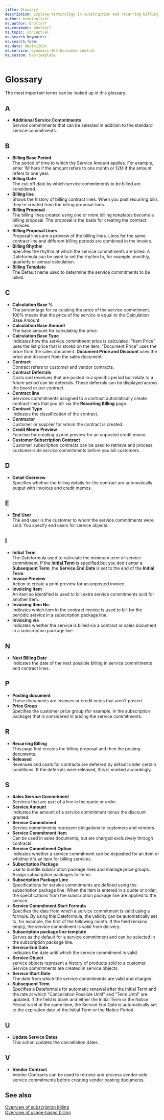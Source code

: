 ```yaml
---
title: Glossary 
description: Explore terminology in subscription and recurring billing.
author: brentholtorf
ms.author: bholtorf
ms.reviewer: bholtorf
ms.topic: conceptual
ms.search.keywords: 
ms.search.form: 
ms.date: 08/14/2024
ms.service: dynamics-365-business-central
ms.custom: bap-template
---
```


# Glossary

The most important terms can be looked up in this glossary.

## A

* **Additional Service Commitments** <br/> Service commitments that can be selected in addition to the standard service commitments.

## B

* **Billing Base Period** <br/> The period of time to which the Service Amount applies. For example, enter 1M here if the amount refers to one month or 12M if the amount refers to one year.
* **Billing Date** <br/> The cut-off date by which service commitments to be billed are considered.
* **Billing line** <br/> Shows the history of billing contract lines. When you post recurring bills, they're created from the billing proposal lines.
* **Billing Proposal** <br/> The billing lines created using one or more billing templates become a billing proposal. The proposal is the basis for creating the contract invoices.
* **Billing Proposal Lines** <br/> Proposal lines are a preview of the billing lines. Lines for the same contract line and different billing periods are combined in the invoice.
* **Billing Rhythm** <br/> Specifies the rhythm at which the service commitments are billed. A Dateformula can be used to set the rhythm to, for example, monthly, quarterly or annual calculation.
* **Billing Template** <br/> The Default name used to determine the service commitments to be billed.

## C

* **Calculation Base %** <br/> The percentage for calculating the price of the service commitment. 100% means that the price of the service is equal to the Calculation Base Amount.
* **Calculation Base Amount** <br/> The base amount for calculating the price.
* **Calculation Base Type** <br/> Indicates how the service commitment price is calculated. "Item Price" uses the list price that is stored on the item. "Document Price" uses the price from the sales document. **Document Price and Discount** uses the price and discount from the sales document.
* **Contract** <br/> Contract refers to customer and vendor contracts.
* **Contract Deferrals** <br/> Costs and revenues that are posted in a specific period but relate to a future period can be deferrals. These deferrals can be displayed across the board or per contract.
* **Contract line** <br/> Services commitments assigned to a contract automatically create contract lines that you bill via the **Recurring Billing** page.
* **Contract Type** <br/> Indicates the classification of the contract.
* **Contractor** <br/> Customer or supplier for whom the contract is created.
* **Credit Memo Preview** <br/> Function for creating a print preview for an unposted credit memo.
* **Customer Subscription Contract** <br/> Customer  subscription contracts can be used to retrieve and process customer-side service commitments before you bill customers.

## D

* **Detail Overview** <br/> Specifies whether the billing details for the contract are automatically output with invoices and credit memos.

## E

* **End User** <br/> The end user is the customer to whom the service commitments were sold. You specify end users for service objects.

## I

* **Initial Term** <br/> The Dateformula used to calculate the minimum term of service commitment. If the **Initial Term** is specified but you don't enter a **Subsequent Term**, the **Service End Date** is set to the end of the **Initial Term**.
* **Invoice Preview** <br/> Action to create a print preview for an unposted invoice.
* **Invoicing Item** <br/> An item so identified is used to bill extra service commitments sold for another item.
* **Invoicing Item No.** <br/> Indicates which item in the contract invoice is used to bill for the periodic service in a subscription package line.
* **Invoicing via** <br/> Indicates whether the service is billed via a contract or sales document in a subscription package line.

## N

* **Next Billing Date** <br/> Indicates the date of the next possible billing in service commitments and contract lines.

## P

* **Posting document** <br/> These documents are invoices or credit notes that aren't posted.
* **Price Group** <br/> Specifies the customer price group (for example, in the subscription package) that is considered in pricing the service commitments.

## R

* **Recurring Billing** <br/> This page first creates the billing proposal and then the posting documents.
* **Released** <br/> Revenues and costs for contracts are deferred by default under certain conditions. If the deferrals were released, this is marked accordingly.

## S

* **Sales Service Commitment** <br/> Services that are part of a line in the quote or order.
* **Service Amount** <br/> Indicates the amount of a service commitment minus the discount granted.
* **Service Commitment** <br/> Service commitments represent obligations to customers and vendors.
* **Service Commitment Item** <br/> Can be used in sales documents, but are charged exclusively through contracts.
* **Service Commitment Option** <br/> Indicates whether a service commitment can be deposited for an item or whether it's an item for billing services.
* **Subscription Package** <br/> Use to bundle subscription package lines and manage price groups. Assign subscription packages to items.
* **Subscription Package Line** <br/> Specifications for service commitments are defined using the subscription package line. When the item is entered in a quote or order, the specifications from the subscription package line are applied to the service.
* **Service Commitment Start Formula** <br/> Specifies the date from which a service commitment is valid using a formula. By using this Dateformula, the validity can be automatically set to, for example, the first of the following month. If the field remains empty, the service commitment is valid from delivery.
* **Subscription package line template** <br/> Serves as the default for a service commitment and can be selected in the subscription package line.
* **Service End Date** <br/> Indicates the date until which the service commitment is valid.
* **Service Object** <br/> service objects represent a history of products sold to a customer. Service commitments are created in service objects.
* **Service Start Date** <br/> The date from which the service commitments are valid and charged.
* **Subsequent Term** <br/> Specifies a Dateformula for automatic renewal after the Initial Term and the rate at which "Cancellation Possible Until" and "Term Until" are updated. If the field is blank and either the Initial Term or the Notice Period is set at the same time, the Service End Date is automatically set to the expiration date of the Initial Term or the Notice Period.

## U

* **Update Service Dates** <br/> This action updates the cancellation dates.

## V

* **Vendor Contract** <br/> Vendor Contracts can be used to retrieve and process vendor-side service commitments before creating vendor posting documents.

## See also

[Overview of subscription billing](welcome.md)  
[Overview of usage-based billing](../UBB/welcome.md)